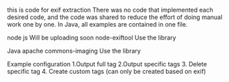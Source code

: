 this is code for exif extraction 
There was no code that implemented each desired code, and the code was shared to reduce the effort of doing manual work one by one. In Java, all examples are contained in one file.


node js   Will be uploading soon
node-exiftool Use the library

Java
apache commons-imaging Use the library

Example configuration
1.Output full tag 
2.Output specific tags
3. Delete specific tag
4. Create custom tags (can only be created based on exif)

